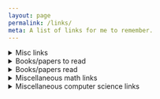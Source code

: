 ```yaml
---
layout: page
permalink: /links/
meta: A list of links for me to remember.
---
```


<details>
    <summary>Misc links</summary>
    <ul>
        <li><a href="http://mathoverflow.net/questions/2144/a-single-paper-everyone-should-read">A single paper everyone should read</a></li>
        <li><a href="http://mathoverflow.net/questions/102413/must-read-papers-in-numerical-analysis?rq=1">"Must read" papers in numerical analysis</a></li>
        <li><a href="http://www.mcs.sdsmt.edu/tkowalsk/notes/">Dr. Kowalski's notes</a></li>
        <li><a href="http://www.mcs.sdsmt.edu/tkowalsk/notes/real-analysis/">Dr. Kowalski's notes on real analysis</a></li>
        <li><a href="http://www.mathcs.org/analysis/reals/index.html">Real Analysis notes, helpful for set theory, etc.</a></li>
    </ul>
</details>

<details>
    <summary>Books/papers to read</summary>
    <ul>
        <li><a href="https://amzn.com/0805390219">Calculus on Manifolds</a>. Michael Spivak</li>
        <li><a href="https://amzn.com/069116407X">How To Solve It</a>. G. Polya</li>
        <li><a href="https://www.dpmms.cam.ac.uk/~wtg10/2cultures.pdf">The Two Cultures of Mathematics</a>. W. T. Gowers</li>
        <li><a href="http://projecteuclid.org/download/pdf_1/euclid.bams/1183533964">Missed Opportunities</a>. Freeman J. Dyson</li>
        <li><a href="http://arxiv.org/PS_cache/math/pdf/9205/9205211v1.pdf">Two Notes on Notation</a>Donald E. Knuth</li>
        <li><a href="http://citeseerx.ist.psu.edu/viewdoc/download;jsessionid=65470B999C69AC1C7E2C88FEBF66F18E?doi=10.1.1.32.3404&rep=rep1&type=pdf">How Not to Prove the Poincare Conjecture</a>. John R. Stallings</li>
        <li><a href="http://press.princeton.edu/chapters/gowers/gowers_VIII_6.pdf">Advice to a Young Mathematician</a></li>
        <li><a href="http://arxiv.org/pdf/0805.4057v1.pdf">Truth as Value and Duty</a>. Yu. I. Manin</li>
        <li><a href="http://web.stanford.edu/class/cme324/classics/curtiss-hirschfelder.pdf">Integration of stiff equations</a>. C. f. Curtiss and J. O. Hirschfelder</li>
        <li><a href="http://web.stanford.edu/class/cme324/classics/householder.pdf">Unitary Triangularization of a Nonsymmetric Matrix</a>. Alston S. Householder</li>
        <li><a href="https://arxiv.org/pdf/math/0702396v1.pdf">What is Good Mathematics</a>. Terrence Tao</li>
        <li><a href="http://math.stanford.edu/~vakil/potentialstudents.html">For Potential Ph.D. Students</a>. Ravi Vakil</li>
        <li><a href="http://blogs.discovermagazine.com/cosmicvariance/2007/02/25/the-cult-of-genius/">The Cult of Genius</a>. Julianne Dalcanton</li>
        <li><a href="http://gauravtiwari.org/2011/03/17/essential-steps-of-problem-solving-in-mathematical-sciences/">Essential Steps of Problem Solving in Mathematical Sciences</a>. Gaurav Tiwari</li>
        <li><a href="https://terrytao.wordpress.com/2008/12/14/on-multiple-choice-questions-in-mathematics/">On Multiple Choice Questions in Mathematics</a>. Terrence Tao</li>
        <li><a href="http://arxiv.org/pdf/math/0210327v1.pdf">Why everyone should know number theory</a>. Minhyong Kim</li>
        <li><a href="http://arxiv.org/pdf/1112.5331v2.pdf">Solving Polynomial Equations from Complex Numbers</a>. Ricardo S. Vieira</li>
        <li><a href="http://www.math.clemson.edu/~mjs/courses/misc/study.pdf">How to Survive Your College Math Class</a>. Matthew Saltzman and Marie Coffin</li>
        <li><a href="http://www.math.uiuc.edu/~r-ash/Remarks.pdf">Remarks on Expository Writing in Mathematics</a>. Robert B. Ash</li>
        <li><a href="https://digital.lib.washington.edu/researchworks/bitstream/handle/1773/2276/Graphs%20of%20polyhedra.pdf;jsessionid=873D293FF45F0AC8CF3A87CB737568E2?sequence=1">Graphs of polyhedra; polyhedra as graphs</a>. Branko Grunbaum</li>
    </ul>
</details>

<details>
    <summary>Books/papers read</summary>
    <ul>
        <li><a href="https://amzn.com/1934137170">Lockhart's Lament</a> (Book, not paper). Paul Lockhart</li>
        <li><a href="https://amzn.com/0486678709">Introduction to Graph Theory</a> Richard J. Trudeau</li>
        <li><a href="https://amzn.com/0486247759">Introductory Graph Theory</a> Gary Chartrand</li>
        <li><a href="https://amzn.com/110760463X">A Mathematician's Apology</a> G. H. Hardy</li>
        <li><a href="https://amzn.com/0521675995">How To Prove It</a> Daniel J. Velleman</li>
        <li><a href="https://amzn.com/0544105850">The Joy of x</a> Steven Strogatz</li>
        <li><a href="https://amzn.com/0201038129">Surreal Numbers</a> Donald E. Knuth</li>
        <li><a href="https://amzn.com/0691169241">An Imaginary Tale: The Story of i</a> Paul J. Nahin</li>
        <li><a href="https://amzn.com/0140296476">Zero: The Biography of a Dangerous Idea</a> Charles Seife</li>
    </ul>
</details>

<details>
    <summary>Miscellaneous math links</summary>
    <ul>
        <li><a href="http://mathoverflow.net/questions/3134/whats-your-favorite-equation-formula-identity-or-inequality?rq=1">Favorite equations/formulas</a></li>
        <li><a href="https://cornellmath.wordpress.com/2008/02/15/odd-sums-of-consecutive-odds/">$$(1 + 2 + \dots + n)^2 = (1^3 + 2^3 + \dots + n^3)$$</a></li>
        <li><a href="http://mathoverflow.net/questions/14574/your-favorite-surprising-connections-in-mathematics?rq=1">Favorite surprising connections</a></li>
        <li><a href="https://graphicallinearalgebra.net/">Graphical Linear Algebra</a></li>
        <li><a href="http://math.stackexchange.com/questions/414716/laplace-legendre-fourier-hankel-mellin-hilbert-borel-z-unified-treatm">Integral Transforms</a></li>
        <li><a href="https://betterexplained.com/articles/an-interactive-guide-to-the-fourier-transform/">Fourier Transform</a></li>
        <li><a href="https://jmanton.wordpress.com/2010/11/21/introduction-to-the-legendre-transform/">Legendre Transform</a></li>
        <li><a href="https://sourceware.org/git/?p=glibc.git;a=blob;f=sysdeps/ieee754/dbl-64/s_sin.c;h=ca2532fb6389a66f0ef2a693b48606dd08b4b6a0;hb=HEAD"><code>glibc</code> implementation of <code>sin</code> and <code>cos</code> in C</a></li>
        <li><a href="https://www.youtube.com/playlist?list=PLPH7f_7ZlzxTi6kS4vCmv4ZKm9u8g5yic">Differential Geometry</a></li>
        <li><a href="https://www.youtube.com/user/XylyXylyX/videos">What are manifolds/tensors?</a></li>
        <li><a href="https://www.youtube.com/playlist?list=PLg8ZEeSiXsjgoQJzRcq60GjK0UrkMsA3-">Abstract Algebra</a></li>
        <li><a href="http://thatsmathematics.com/mathgen/">Generate your own mathematical research paper</a></li>
    </ul>
</details>

<details>
    <summary>Miscellaneous computer science links</summary>
</details>
